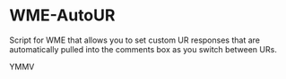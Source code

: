 WME-AutoUR
==========

Script for WME that allows you to set custom UR responses that are automatically pulled into the comments box as you switch between URs.

YMMV


